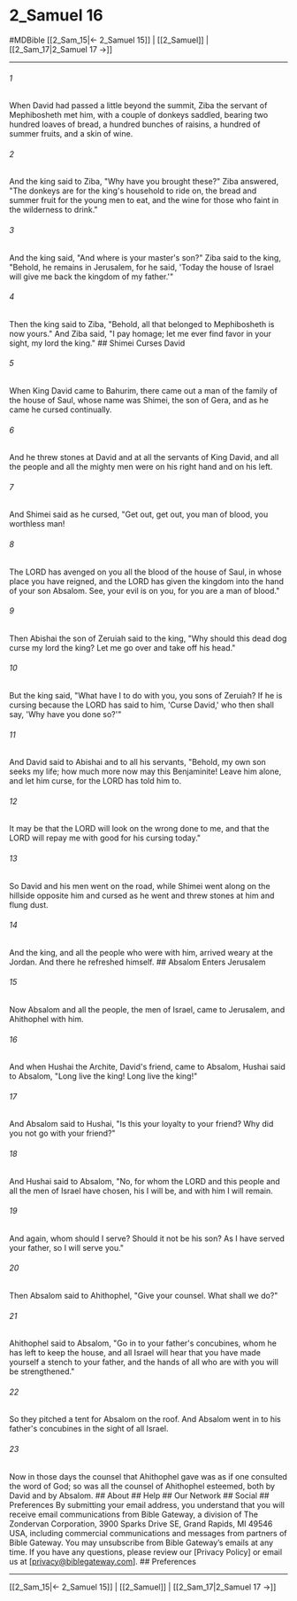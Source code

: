 # 2_Samuel 16
#MDBible
[[2_Sam_15|← 2_Samuel 15]] | [[2_Samuel]] | [[2_Sam_17|2_Samuel 17 →]]

***






###### 1 


When David had passed a little beyond the summit, Ziba the servant of Mephibosheth met him, with a couple of donkeys saddled, bearing two hundred loaves of bread, a hundred bunches of raisins, a hundred of summer fruits, and a skin of wine. 





###### 2 


And the king said to Ziba, "Why have you brought these?" Ziba answered, "The donkeys are for the king's household to ride on, the bread and summer fruit for the young men to eat, and the wine for those who faint in the wilderness to drink." 





###### 3 


And the king said, "And where is your master's son?" Ziba said to the king, "Behold, he remains in Jerusalem, for he said, 'Today the house of Israel will give me back the kingdom of my father.'" 





###### 4 


Then the king said to Ziba, "Behold, all that belonged to Mephibosheth is now yours." And Ziba said, "I pay homage; let me ever find favor in your sight, my lord the king." ## Shimei Curses David 





###### 5 


When King David came to Bahurim, there came out a man of the family of the house of Saul, whose name was Shimei, the son of Gera, and as he came he cursed continually. 





###### 6 


And he threw stones at David and at all the servants of King David, and all the people and all the mighty men were on his right hand and on his left. 





###### 7 


And Shimei said as he cursed, "Get out, get out, you man of blood, you worthless man! 





###### 8 


The LORD has avenged on you all the blood of the house of Saul, in whose place you have reigned, and the LORD has given the kingdom into the hand of your son Absalom. See, your evil is on you, for you are a man of blood." 





###### 9 


Then Abishai the son of Zeruiah said to the king, "Why should this dead dog curse my lord the king? Let me go over and take off his head." 





###### 10 


But the king said, "What have I to do with you, you sons of Zeruiah? If he is cursing because the LORD has said to him, 'Curse David,' who then shall say, 'Why have you done so?'" 





###### 11 


And David said to Abishai and to all his servants, "Behold, my own son seeks my life; how much more now may this Benjaminite! Leave him alone, and let him curse, for the LORD has told him to. 





###### 12 


It may be that the LORD will look on the wrong done to me, and that the LORD will repay me with good for his cursing today." 





###### 13 


So David and his men went on the road, while Shimei went along on the hillside opposite him and cursed as he went and threw stones at him and flung dust. 





###### 14 


And the king, and all the people who were with him, arrived weary at the Jordan. And there he refreshed himself. ## Absalom Enters Jerusalem 





###### 15 


Now Absalom and all the people, the men of Israel, came to Jerusalem, and Ahithophel with him. 





###### 16 


And when Hushai the Archite, David's friend, came to Absalom, Hushai said to Absalom, "Long live the king! Long live the king!" 





###### 17 


And Absalom said to Hushai, "Is this your loyalty to your friend? Why did you not go with your friend?" 





###### 18 


And Hushai said to Absalom, "No, for whom the LORD and this people and all the men of Israel have chosen, his I will be, and with him I will remain. 





###### 19 


And again, whom should I serve? Should it not be his son? As I have served your father, so I will serve you." 





###### 20 


Then Absalom said to Ahithophel, "Give your counsel. What shall we do?" 





###### 21 


Ahithophel said to Absalom, "Go in to your father's concubines, whom he has left to keep the house, and all Israel will hear that you have made yourself a stench to your father, and the hands of all who are with you will be strengthened." 





###### 22 


So they pitched a tent for Absalom on the roof. And Absalom went in to his father's concubines in the sight of all Israel. 





###### 23 


Now in those days the counsel that Ahithophel gave was as if one consulted the word of God; so was all the counsel of Ahithophel esteemed, both by David and by Absalom. ## About ## Help ## Our Network ## Social ## Preferences By submitting your email address, you understand that you will receive email communications from Bible Gateway, a division of The Zondervan Corporation, 3900 Sparks Drive SE, Grand Rapids, MI 49546 USA, including commercial communications and messages from partners of Bible Gateway. You may unsubscribe from Bible Gateway&rsquo;s emails at any time. If you have any questions, please review our [Privacy Policy] or email us at [privacy@biblegateway.com]. ## Preferences

***

[[2_Sam_15|← 2_Samuel 15]] | [[2_Samuel]] | [[2_Sam_17|2_Samuel 17 →]]
